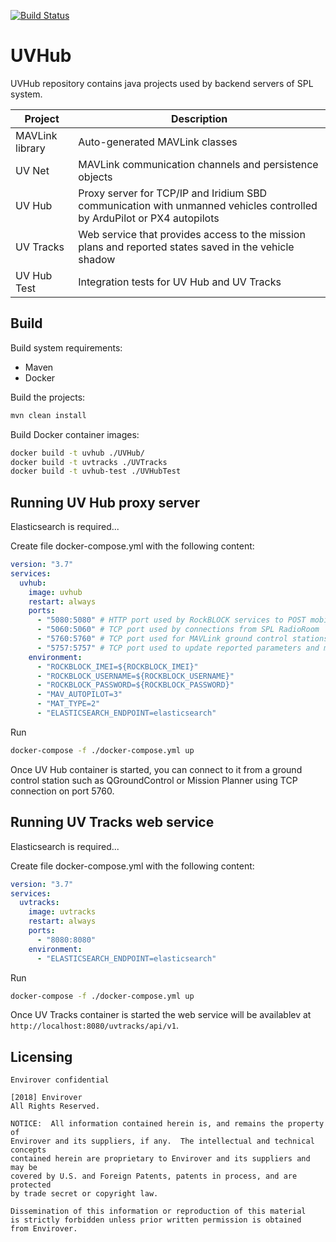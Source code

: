[![Build Status](https://codebuild.us-west-2.amazonaws.com/badges?uuid=eyJlbmNyeXB0ZWREYXRhIjoiRW1vUVROVFc3bis4ZXhncEg5M1ZuR2d4ck43cDU4TE8vdGo1RU9ZNk5QR01RWW5uZkZCYnBab1pHS0ZnQ0lUcDFQOGFTQmM2eUx2SjczSko0VFcvUjRRPSIsIml2UGFyYW1ldGVyU3BlYyI6InljK1JHbXRVa04xc0M4cDciLCJtYXRlcmlhbFNldFNlcmlhbCI6MX0%3D&branch=master)](https://us-west-2.console.aws.amazon.com/codebuild/home?region=us-west-2#/projects/UVHub/view)

# UVHub

UVHub repository contains java projects used by backend servers of SPL system.

| Project | Description |
|---------|--------------------------------|
| MAVLink library | Auto-generated MAVLink classes |
| UV Net | MAVLink communication channels and persistence objects |
| UV Hub  | Proxy server for TCP/IP and Iridium SBD communication with unmanned vehicles controlled by ArduPilot or PX4 autopilots |
| UV Tracks | Web service that provides access to the mission plans and reported states saved in the vehicle shadow |
| UV Hub Test | Integration tests for UV Hub and UV Tracks |

## Build

Build system requirements:

- Maven
- Docker

Build the projects:

```bash
mvn clean install
```

Build Docker container images:

```bash
docker build -t uvhub ./UVHub/
docker build -t uvtracks ./UVTracks
docker build -t uvhub-test ./UVHubTest
```

## Running UV Hub proxy server

Elasticsearch is required...

Create file docker-compose.yml with the following content:

```yaml
version: "3.7"
services:
  uvhub:
    image: uvhub
    restart: always
    ports:
      - "5080:5080" # HTTP port used by RockBLOCK services to POST mobile-originated messages
      - "5060:5060" # TCP port used by connections from SPL RadioRoom
      - "5760:5760" # TCP port used for MAVLink ground control stations connections
      - "5757:5757" # TCP port used to update reported parameters and missions in the shadow
    environment:
      - "ROCKBLOCK_IMEI=${ROCKBLOCK_IMEI}"
      - "ROCKBLOCK_USERNAME=${ROCKBLOCK_USERNAME}"
      - "ROCKBLOCK_PASSWORD=${ROCKBLOCK_PASSWORD}"
      - "MAV_AUTOPILOT=3"
      - "MAT_TYPE=2"
      - "ELASTICSEARCH_ENDPOINT=elasticsearch"
```

Run

```bash
docker-compose -f ./docker-compose.yml up
```

Once UV Hub container is started, you can connect to it from a ground control station such as QGroundControl or Mission Planner using TCP connection on port 5760.

## Running UV Tracks web service

Elasticsearch is required...

Create file docker-compose.yml with the following content:

```yaml
version: "3.7"
services:
  uvtracks:
    image: uvtracks
    restart: always
    ports:
      - "8080:8080"
    environment:
      - "ELASTICSEARCH_ENDPOINT=elasticsearch"
```

Run

```bash
docker-compose -f ./docker-compose.yml up
```

Once UV Tracks container is started the web service will be availablev at `http://localhost:8080/uvtracks/api/v1`.

## Licensing

```
Envirover confidential

[2018] Envirover
All Rights Reserved.

NOTICE:  All information contained herein is, and remains the property of
Envirover and its suppliers, if any.  The intellectual and technical concepts
contained herein are proprietary to Envirover and its suppliers and may be
covered by U.S. and Foreign Patents, patents in process, and are protected
by trade secret or copyright law.

Dissemination of this information or reproduction of this material
is strictly forbidden unless prior written permission is obtained
from Envirover.
```
